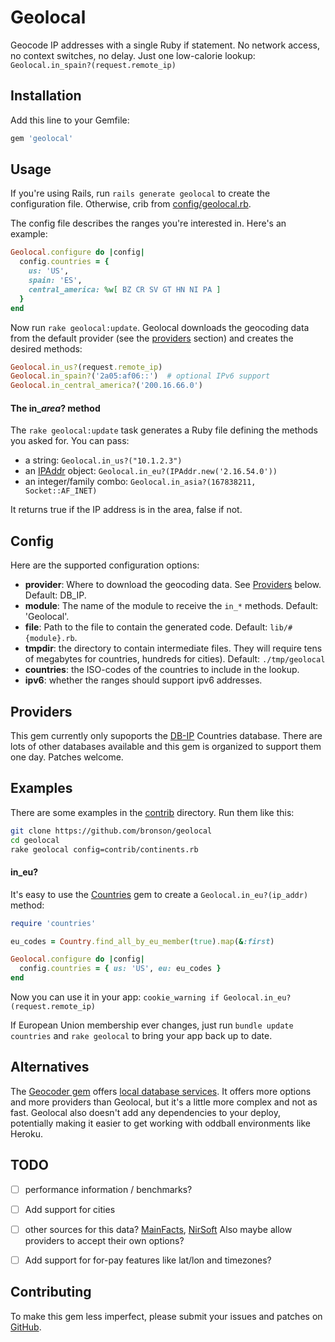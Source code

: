 # Geolocal

Geocode IP addresses with a single Ruby if statement.
No network access, no context switches, no delay.  Just one low-calorie lookup:
`Geolocal.in_spain?(request.remote_ip)`


## Installation

Add this line to your Gemfile:

```ruby
gem 'geolocal'
```


## Usage

If you're using Rails, run `rails generate geolocal` to create the configuration file.
Otherwise, crib from [config/geolocal.rb](https://github.com/bronson/geolocal/tree/master/config/geolocal.rb).

The config file describes the ranges you're interested in.
Here's an example:

```ruby
Geolocal.configure do |config|
  config.countries = {
    us: 'US',
    spain: 'ES',
    central_america: %w[ BZ CR SV GT HN NI PA ]
  }
end
```

Now run `rake geolocal:update`.  Geolocal downloads the geocoding data
from the default provider (see the [providers](#providers) section) and
creates the desired methods:

```ruby
Geolocal.in_us?(request.remote_ip)
Geolocal.in_spain?('2a05:af06::')  # optional IPv6 support
Geolocal.in_central_america?('200.16.66.0')
```

#### The in\_*area*? method

The `rake geolocal:update` task generates a Ruby file defining the methods you asked for.
You can pass:

* a string: `Geolocal.in_us?("10.1.2.3")`
* an [IPAddr](http://www.ruby-doc.org/stdlib-2.2.0/libdoc/ipaddr/rdoc/IPAddr.html) object:
  `Geolocal.in_eu?(IPAddr.new('2.16.54.0'))`
* an integer/family combo: `Geolocal.in_asia?(167838211, Socket::AF_INET)`

It returns true if the IP address is in the area, false if not.

## Config

Here are the supported configuration options:

* **provider**: Where to download the geocoding data.  See [Providers](#providers) below.  Default: DB_IP.
* **module**: The name of the module to receive the `in_*` methods.  Default: 'Geolocal'.
* **file**: Path to the file to contain the generated code.  Default: `lib/#{module}.rb`.
* **tmpdir**: the directory to contain intermediate files.  They will require tens of megabytes
  for countries, hundreds for cities).  Default: `./tmp/geolocal`
* **countries**: the ISO-codes of the countries to include in the lookup.
* **ipv6**: whether the ranges should support ipv6 addresses.


## Providers

This gem currently only supoports the [DB-IP](https://db-ip.com/about/) Countries database.
There are lots of other databases available and this gem is organized to support them one day.
Patches welcome.


## Examples

There are some examples in the [contrib](https://github.com/bronson/geolocal/tree/master/contrib) directory.
Run them like this:

```sh
git clone https://github.com/bronson/geolocal
cd geolocal
rake geolocal config=contrib/continents.rb
```


#### in_eu?

It's easy to use the [Countries](https://github.com/hexorx/countries) gem
to create a `Geolocal.in_eu?(ip_addr)` method:

```ruby
require 'countries'

eu_codes = Country.find_all_by_eu_member(true).map(&:first)

Geolocal.configure do |config|
  config.countries = { us: 'US', eu: eu_codes }
end
```

Now you can use it in your app: `cookie_warning if Geolocal.in_eu?(request.remote_ip)`

If European Union membership ever changes, just run `bundle update countries`
and `rake geolocal` to bring your app back up to date.



## Alternatives

The [Geocoder gem](https://github.com/alexreisner/geocoder) offers
[local database services](https://github.com/alexreisner/geocoder#ip-address-local-database-services).
It offers more options and more providers than Geolocal, but it's a little more complex and not as fast.
Geolocal also doesn't add any dependencies to your deploy, potentially making it easier to get working
with oddball environments like Heroku.


## TODO

- [ ] performance information / benchmarks?
- [ ] Add support for cities
- [ ] other sources for this data? [MainFacts](http://mainfacts.com/ip-address-space-addresses), [NirSoft](http://www.nirsoft.net/countryip/)
      Also maybe allow providers to accept their own options?
- [ ] Add support for for-pay features like lat/lon and timezones?


## Contributing

To make this gem less imperfect, please submit your issues and patches on
[GitHub](https://github.com/bronson/geolocal/).
